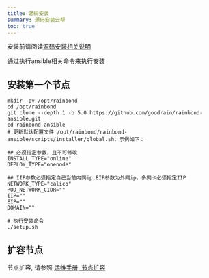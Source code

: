 ```yaml
--- 
title: 源码安装
summary: 源码安装云帮 
toc: true 
--- 
```



安装前请阅读[源码安装相关说明](https://github.com/goodrain/rainbond-ansible/tree/devel/docs/guide)  

通过执行ansible相关命令来执行安装

## 安装第一个节点

```
mkdir -pv /opt/rainbond
cd /opt/rainbond
git clone --depth 1 -b 5.0 https://github.com/goodrain/rainbond-ansible.git 
cd rainbond-ansible
# 更新默认配置文件 /opt/rainbond/rainbond-ansible/scripts/installer/global.sh，示例如下：

## 必须指定参数，且不可修改
INSTALL_TYPE="online"
DEPLOY_TYPE="onenode"

## IIP参数必须指定自己当前内网ip,EIP参数为外网ip，多网卡必须指定IIP
NETWORK_TYPE="calico"
POD_NETWORK_CIDR=""
IIP=""
EIP=""
DOMAIN=""

# 执行安装命令
./setup.sh

```

## 扩容节点

节点扩容, 请参照 [运维手册, 节点扩容](../operation-manual/cluster-management/add-node.html) 
